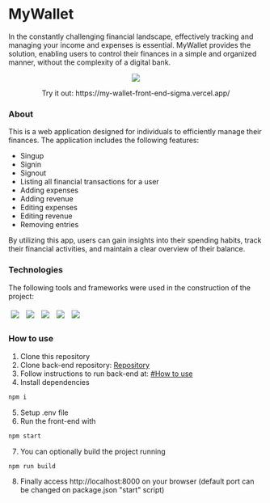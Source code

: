# MyWallet
In the constantly challenging financial landscape, effectively tracking and managing your income and expenses is essential. MyWallet provides the solution, enabling users to control their finances in a simple and organized manner, without the complexity of a digital bank.

<p align='center'>
  <img src="https://github.com/VinicciusWirz/MyWallet-Front-end/assets/121836753/8b627055-e9ce-4a42-a1ec-9c5664fbe6b7"/>
</p>
<p align='center'>
  Try it out: https://my-wallet-front-end-sigma.vercel.app/
</p>

### About
This is a web application designed for individuals to efficiently manage their finances. The application includes the following features:

- Singup
- Signin
- Signout
- Listing all financial transactions for a user
- Adding expenses
- Adding revenue
- Editing expenses
- Editing revenue
- Removing entries

By utilizing this app, users can gain insights into their spending habits, track their financial activities, and maintain a clear overview of their balance.

### Technologies
The following tools and frameworks were used in the construction of the project:

<p>
  <img style='margin: 5px;' src='https://img.shields.io/badge/React-20232A?style=for-the-badge&logo=react&logoColor=61DAFB'>
  <img style='margin: 5px;' src="https://img.shields.io/badge/react_route%20-%2320232a.svg?&style=for-the-badge&logo=react&logoColor=%2361DAFB"/>
  <img style='margin: 5px;' src='https://img.shields.io/badge/styled-components%20-%2320232a.svg?&style=for-the-badge&color=b8679e&logo=styled-components&logoColor=%3a3a3a'>
  <img style='margin: 5px;' src='https://img.shields.io/badge/react-icons%20-%2320232a.svg?&style=for-the-badge&color=f28dc7&logo=react-icons&logoColor=%2361DAFB'>
  <img style='margin: 5px;' src='https://img.shields.io/badge/axios-671ddf?&style=for-the-badge&logo=axios&logoColor=white'>
</p>

### How to use
1. Clone this repository
2. Clone back-end repository: [Repository](https://github.com/VinicciusWirz/MyWallet-API)
3. Follow instructions to run back-end at: [#How to use](https://github.com/VinicciusWirz/MyWallet-API#how-to-use)
4. Install dependencies
```bash
npm i
```
5. Setup .env file
6. Run the front-end with
```bash
npm start
```
7. You can optionally build the project running
```bash
npm run build
```
8. Finally access http://localhost:8000 on your browser (default port can be changed on package.json "start" script)

